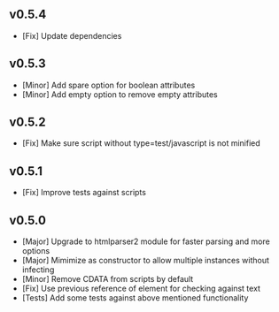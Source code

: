 ## v0.5.4
- [Fix] Update dependencies

## v0.5.3
- [Minor] Add spare option for boolean attributes
- [Minor] Add empty option to remove empty attributes

## v0.5.2
- [Fix] Make sure script without type=test/javascript is not minified

## v0.5.1
- [Fix] Improve tests against scripts

## v0.5.0
- [Major] Upgrade to htmlparser2 module for faster parsing and more options
- [Major] Mimimize as constructor to allow multiple instances without infecting
- [Minor] Remove CDATA from scripts by default
- [Fix] Use previous reference of element for checking against text
- [Tests] Add some tests against above mentioned functionality
